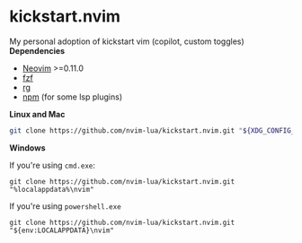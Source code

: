 # kickstart.nvim
My personal adoption of kickstart vim (copilot, custom toggles)
**Dependencies**
- [Neovim](https://github.com/neovim/neovim) >=0.11.0
- [fzf](https:/github.com/junegunn/fzf)
- [rg](https:/github.com/BurntSushi/ripgrep)
- [npm](https://nodejs.org/en/) (for some lsp plugins)

**Linux and Mac**

```sh
git clone https://github.com/nvim-lua/kickstart.nvim.git "${XDG_CONFIG_HOME:-$HOME/.config}"/nvim
```
**Windows**

If you're using `cmd.exe`:

```
git clone https://github.com/nvim-lua/kickstart.nvim.git "%localappdata%\nvim"
```
If you're using `powershell.exe`

```
git clone https://github.com/nvim-lua/kickstart.nvim.git "${env:LOCALAPPDATA}\nvim"
```
